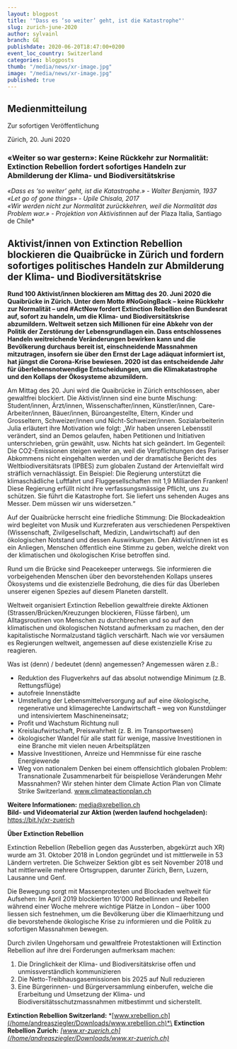```yaml
---
layout: blogpost
title: '"Dass es ‘so weiter’ geht, ist die Katastrophe"'
slug: zurich-june-2020
author: sylvainl
branch: GE
publishdate: 2020-06-20T18:47:00+0200
event_loc_country: Switzerland
categories: blogposts
thumb: "/media/news/xr-image.jpg"
image: "/media/news/xr-image.jpg"
published: true
---
```


## Medienmitteilung

Zur sofortigen Veröffentlichung

Zürich, 20. Juni 2020

### **«Weiter so war gestern»: Keine Rückkehr zur Normalität: Extinction Rebellion fordert sofortiges Handeln zur Abmilderung der Klima- und Biodiversitätskrise**

*«Dass es ‘so weiter’ geht, ist die Katastrophe.» - Walter Benjamin, 1937*\
*«Let go of gone things» - Upile Chisala, 2017*\
*«Wir werden nicht zur Normalität zurückkehren, weil die Normalität das Problem war.» - Projektion von Aktivist*innen auf der Plaza Italia, Santiago de Chile*

## **Aktivist/innen von Extinction Rebellion blockieren die Quaibrücke in Zürich und fordern sofortiges politisches Handeln zur Abmilderung der Klima- und Biodiversitätskrise**

**Rund 100 Aktivist/innen blockieren am Mittag des 20. Juni 2020 die Quaibrücke in Zürich. Unter dem Motto #NoGoingBack – keine Rückkehr zur Normalität – und #ActNow fordert Extinction Rebellion den Bundesrat auf, sofort zu handeln, um die Klima- und Biodiversitätskrise abzumildern. Weltweit setzen sich Millionen für eine Abkehr von der Politik der Zerstörung der Lebensgrundlagen ein. Dass entschlossenes Handeln weitreichende Veränderungen bewirken kann und die Bevölkerung durchaus bereit ist, einschneidende Massnahmen mitzutragen, insofern sie über den Ernst der Lage adäquat informiert ist, hat jüngst die Corona-Krise bewiesen. 2020 ist das entscheidende Jahr für überlebensnotwendige Entscheidungen, um die Klimakatastrophe und den Kollaps der Ökosysteme abzumildern.**

Am Mittag des 20. Juni wird die Quaibrücke in Zürich entschlossen, aber gewaltfrei blockiert. Die Aktivist/innen sind eine bunte Mischung: Student/innen, Ärzt/innen, Wissenschafter/innen, Künstler/innen, Care-Arbeiter/innen, Bäuer/innen, Büroangestellte, Eltern, Kinder und Grosseltern, Schweizer/innen und Nicht-Schweizer/innen. Sozialarbeiterin Julia erläutert ihre Motivation wie folgt: „Wir haben unseren Lebensstil verändert, sind an Demos gelaufen, haben Petitionen und Initiativen unterschrieben, grün gewählt, usw. Nichts hat sich geändert. Im Gegenteil: Die CO2-Emissionen steigen weiter an, weil die Verpflichtungen des Pariser Abkommens nicht eingehalten werden und der dramatische Bericht des Weltbiodiversitätsrats (IPBES) zum globalen Zustand der Artenvielfalt wird sträflich vernachlässigt. Ein Beispiel: Die Regierung unterstützt die klimaschädliche Luftfahrt und Fluggesellschaften mit 1,9 Milliarden Franken! Diese Regierung erfüllt nicht ihre verfassungsmässige Pflicht, uns zu schützen. Sie führt die Katastrophe fort. Sie liefert uns sehenden Auges ans Messer. Dem müssen wir uns widersetzen.“

Auf der Quaibrücke herrscht eine friedliche Stimmung: Die Blockadeaktion wird begleitet von Musik und Kurzreferaten aus verschiedenen Perspektiven (Wissenschaft, Zivilgesellschaft, Medizin, Landwirtschaft) auf den ökologischen Notstand und dessen Auswirkungen. Den Aktivist/innen ist es ein Anliegen, Menschen öffentlich eine Stimme zu geben, welche direkt von der klimatischen und ökologischen Krise betroffen sind.

Rund um die Brücke sind Peacekeeper unterwegs. Sie informieren die vorbeigehenden Menschen über den bevorstehenden Kollaps unseres Ökosystems und die existenzielle Bedrohung, die dies für das Überleben unserer eigenen Spezies auf diesem Planeten darstellt.

Weltweit organisiert Extinction Rebellion gewaltfreie direkte Aktionen (Strassen/Brücken/Kreuzungen blockieren, Flüsse färben), um Alltagsroutinen von Menschen zu durchbrechen und so auf den klimatischen und ökologischen Notstand aufmerksam zu machen, den der kapitalistische Normalzustand täglich verschärft. Nach wie vor versäumen es Regierungen weltweit, angemessen auf diese existenzielle Krise zu reagieren.

Was ist (denn) / bedeutet (denn) angemessen? Angemessen wären z.B.:

* Reduktion des Flugverkehrs auf das absolut notwendige Minimum (z.B. Rettungsflüge)
* autofreie Innenstädte
* Umstellung der Lebensmittelversorgung auf auf eine ökologische, regenerative und klimagerechte Landwirtschaft – weg von Kunstdünger und intensiviertem Maschineneinsatz;
* Profit und Wachstum Richtung null
* Kreislaufwirtschaft, Preiswahrheit (z. B. im Transportwesen)
* ökologischer Wandel für alle statt für wenige, massive Investitionen in eine Branche mit vielen neuen Arbeitsplätzen
* Massive Investitionen, Anreize und Hemmnisse für eine rasche Energiewende
* Weg von nationalem Denken bei einem offensichtlich globalen Problem: Transnationale Zusammenarbeit für beispiellose Veränderungen Mehr Massnahmen? Wir stehen hinter dem Climate Action Plan von Climate Strike Switzerland. www.climateactionplan.ch

**Weitere Informationen:** media@xrebellion.ch\
**Bild- und Videomaterial zur Aktion (werden laufend hochgeladen):** <https://bit.ly/xr-zuerich>

**Über Extinction Rebellion**

Extinction Rebellion (Rebellion gegen das Aussterben, abgekürzt auch XR) wurde am 31. Oktober 2018 in London gegründet und ist mittlerweile in 53 Ländern vertreten. Die Schweizer Sektion gibt es seit November 2018 und hat mittlerweile mehrere Ortsgruppen, darunter Zürich, Bern, Luzern, Lausanne und Genf.

Die Bewegung sorgt mit Massenprotesten und Blockaden weltweit für Aufsehen: Im April 2019 blockierten 10'000 Rebellinnen und Rebellen während einer Woche mehrere wichtige Plätze in London – über 1000 liessen sich festnehmen, um die Bevölkerung über die Klimaerhitzung und die bevorstehende ökologische Krise zu informieren und die Politik zu sofortigen Massnahmen bewegen.

Durch zivilen Ungehorsam und gewaltfreie Protestaktionen will Extinction Rebellion auf ihre drei Forderungen aufmerksam machen:

1. Die Dringlichkeit der Klima- und Biodiversitätskrise offen und unmissverständlich kommunizieren
2. Die Netto-Treibhausgasemissionen bis 2025 auf Null reduzieren
3. Eine Bürgerinnen- und Bürgerversammlung einberufen, welche die Erarbeitung und Umsetzung der Klima- und Biodiversitätsschutzmassnahmen mitbestimmt und sicherstellt.

**Extinction Rebellion Switzerland:** *[www.xrebellion.ch](/home/andreasziegler/Downloads/www.xrebellion.ch)*\
**Extinction Rebellion Zurich:** *[www.xr-zuerich.ch](/home/andreasziegler/Downloads/www.xr-zuerich.ch)*
